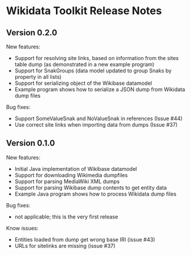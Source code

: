Wikidata Toolkit Release Notes
==============================

Version 0.2.0
-------------

New features:
* Support for resolving site links, based on information from the sites table dump
  (as demonstrated in a new example program)
* Support for SnakGroups (data model updated to group Snaks by property in all lists)
* Support for serializing object of the Wikibase datamodel
* Example program shows how to serialize a JSON dump from Wikidata dump files

Bug fixes:
* Support SomeValueSnak and NoValueSnak in references (Issue #44)
* Use correct site links when importing data from dumps (Issue #37)


Version 0.1.0
-------------

New features:
* Initial Java implementation of Wikibase datamodel
* Support for downloading Wikimedia dumpfiles
* Support for parsing MediaWiki XML dumps
* Support for parsing Wikibase dump contents to get entity data
* Example Java program shows how to process Wikidata dump files

Bug fixes:
* not applicable; this is the very first release 

Know issues:
* Entities loaded from dump get wrong base IRI (issue #43)
* URLs for sitelinks are missing (issue #37)

   
